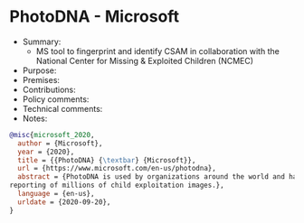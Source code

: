 # PhotoDNA - Microsoft

- Summary:
  - MS tool to fingerprint and identify CSAM in collaboration with the National Center for Missing & Exploited Children
      (NCMEC)
- Purpose:
- Premises:
- Contributions:
- Policy comments:
- Technical comments:
- Notes:

```bib
@misc{microsoft_2020,
  author = {Microsoft},
  year = {2020},
  title = {{PhotoDNA} {\textbar} {Microsoft}},
  url = {https://www.microsoft.com/en-us/photodna},
  abstract = {PhotoDNA is used by organizations around the world and has assisted in the detection, disruption, and
reporting of millions of child exploitation images.},
  language = {en-us},
  urldate = {2020-09-20},
}
```
